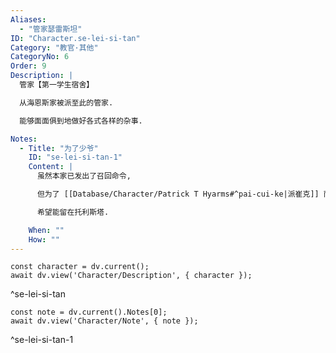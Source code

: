 ```yaml
---
Aliases:
  - "管家瑟雷斯坦"
ID: "Character.se-lei-si-tan"
Category: "教官·其他"
CategoryNo: 6
Order: 9
Description: |
  管家【第一学生宿舍】

  从海恩斯家被派至此的管家.

  能够面面俱到地做好各式各样的杂事.

Notes:
  - Title: "为了少爷"
    ID: "se-lei-si-tan-1"
    Content: |
      虽然本家已发出了召回命令,

      但为了 [[Database/Character/Patrick T Hyarms#^pai-cui-ke|派崔克]] 而做了种种努力,

      希望能留在托利斯塔.

    When: ""
    How: ""
---
```

```dataviewjs
const character = dv.current();
await dv.view('Character/Description', { character });
```
^se-lei-si-tan

```dataviewjs
const note = dv.current().Notes[0];
await dv.view('Character/Note', { note });
```
^se-lei-si-tan-1